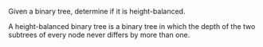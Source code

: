 Given a binary tree, determine if it is 
height-balanced.

A height-balanced binary tree is a binary tree in which the depth of the two subtrees of every node never differs by more than one.

 
